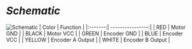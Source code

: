 # *Schematic*
![Schematic](https://github.com/efematabey/Arduino_Projects/assets/113831574/5c1cee7d-1383-4db7-a055-d2546f19be6b)
| Color   | Function         |
|:-------:| ----------------:|
| RED     | Motor GND        |
| BLACK   | Motor VCC        |
| GREEN   | Encoder GND      |
| BLUE    | Encoder VCC      |
| YELLOW  | Encoder A Output |
| WHITE   | Encoder B Output |
